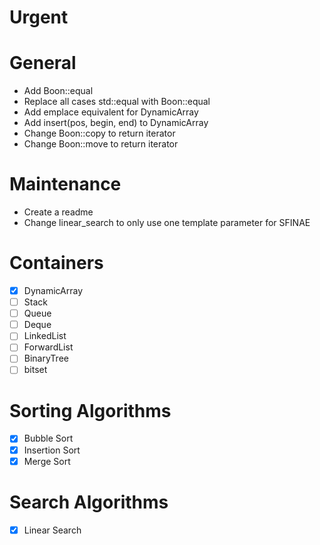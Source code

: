 # Urgent

# General
* Add Boon::equal
* Replace all cases std\::equal with Boon::equal
* Add emplace equivalent for DynamicArray
* Add insert(pos, begin, end) to DynamicArray
* Change Boon::copy to return iterator
* Change Boon::move to return iterator

# Maintenance
* Create a readme
* Change linear_search to only use one template parameter for SFINAE

# Containers
- [x] DynamicArray
- [ ] Stack
- [ ] Queue
- [ ] Deque
- [ ] LinkedList
- [ ] ForwardList
- [ ] BinaryTree
- [ ] bitset

# Sorting Algorithms
- [x] Bubble Sort
- [x] Insertion Sort
- [x] Merge Sort

# Search Algorithms
- [x] Linear Search
